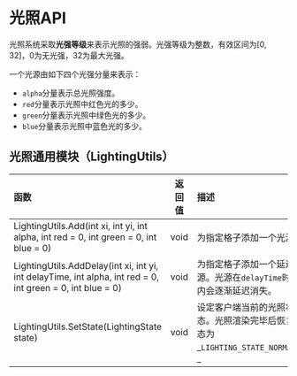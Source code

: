# 光照API

光照系统采取**光强等级**来表示光照的强弱。光强等级为整数，有效区间为\[0, 32\]，0为无光强，32为最大光强。

一个光源由如下四个光强分量来表示：

* `alpha`分量表示总光照强度。
* `red`分量表示光照中红色光的多少。
* `green`分量表示光照中绿色光的多少。
* `blue`分量表示光照中蓝色光的多少。

## 光照通用模块（LightingUtils）

| 函数 | 返回值 | 描述 |
| :--- | :---: | :--- |
| LightingUtils.Add\(int xi, int yi, int alpha, int red = 0, int green = 0, int blue = 0\) | void | 为指定格子添加一个光源。 |
| LightingUtils.AddDelay\(int xi, int yi, int delayTime, int alpha, int red = 0, int green = 0, int blue = 0\) | void | 为指定格子添加一个延迟光源。光源在`delayTime`时间内会逐渐延迟消失。 |
| LightingUtils.SetState\(LightingState state\) | void | 设定客户端当前的光照状态。光照渲染完毕后恢复状态为_`LIGHTING_STATE_NORMAL`。_ |



